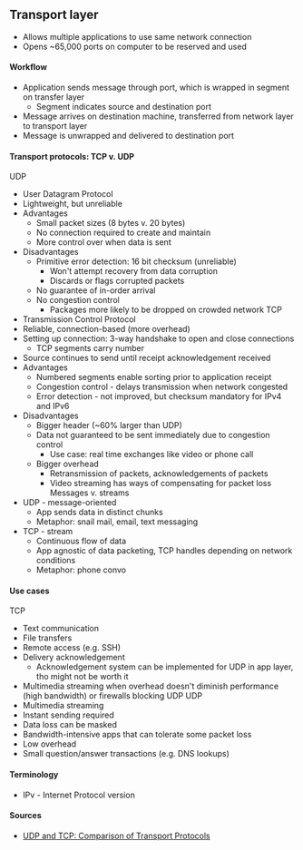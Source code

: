 ## Transport layer 

- Allows multiple applications to use same network connection 
- Opens ~65,000 ports on computer to be reserved and used 

#### Workflow 
- Application sends message through port, which is wrapped in segment on transfer layer 
    - Segment indicates source and destination port  
- Message arrives on destination machine, transferred from network layer to transport layer 
- Message is unwrapped and delivered to destination port 

#### Transport protocols: TCP v. UDP 
UDP 
- User Datagram Protocol
- Lightweight, but unreliable 
- Advantages 
    - Small packet sizes (8 bytes v. 20 bytes)
    - No connection required to create and maintain 
    - More control over when data is sent 
- Disadvantages 
    - Primitive error detection: 16 bit checksum (unreliable)
        - Won't attempt recovery from data corruption 
        - Discards or flags corrupted packets
    - No guarantee of in-order arrival 
    - No congestion control 
        - Packages more likely to be dropped on crowded network 
TCP 
- Transmission Control Protocol 
- Reliable, connection-based (more overhead)
- Setting up connection: 3-way handshake to open and close connections 
    - TCP segments carry number 
- Source continues to send until receipt acknowledgement received 
- Advantages
    - Numbered segments enable sorting prior to application receipt 
    - Congestion control - delays transmission when network congested 
    - Error detection - not improved, but checksum mandatory for IPv4 and IPv6
- Disadvantages 
    - Bigger header (~60% larger than UDP)
    - Data not guaranteed to be sent immediately due to congestion control 
        - Use case: real time exchanges like video or phone call 
    - Bigger overhead 
        - Retransmission of packets, acknowledgements of packets 
        - Video streaming has ways of compensating for packet loss 
Messages v. streams 
- UDP - message-oriented 
    - App sends data in distinct chunks 
    - Metaphor: snail mail, email, text messaging 
- TCP - stream
    - Continuous flow of data 
    - App agnostic of data packeting, TCP handles depending on network conditions 
    -  Metaphor: phone convo 

#### Use cases 
TCP
- Text communication 
- File transfers 
- Remote access (e.g. SSH)
- Delivery acknowledgement 
    - Acknowledgement system can be implemented for UDP in app layer, tho might not be worth it  
- Multimedia streaming when overhead doesn't diminish performance (high bandwidth) or firewalls blocking UDP 
UDP 
- Multimedia streaming 
- Instant sending required 
- Data loss can be masked 
- Bandwidth-intensive apps that can tolerate some packet loss 
- Low overhead 
- Small question/answer transactions (e.g. DNS lookups)

#### Terminology 
- IPv - Internet Protocol version 

#### Sources 
- [UDP and TCP: Comparison of Transport Protocols](https://www.youtube.com/watch?v=Vdc8TCESIg8)